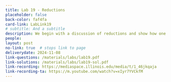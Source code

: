 ```yaml
---
title: Lab 19 - Reductions
placeholder: false
back-color: faf4fa
card-link: LabLink19
# subtitle: And a subtitle
description: We begin with a discussion of reductions and show how one can solve novel problems using known solutions from standard problems.
people:
layout: post
no-link: true  # stops link to page 
deliverydate: 2024-11-08
link-questions: /materials/labs/lab19.pdf
link-solutions: /materials/labs/lab19-sol.pdf
link-recording: https://mediaspace.illinois.edu/media/t/1_46jkqaja
link-recording-ta: https://m.youtube.com/watch?v=xIyr7YVCkfM
---
```










